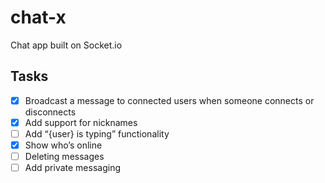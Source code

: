 # chat-x
Chat app built on Socket.io

## Tasks
- [x] Broadcast a message to connected users when someone connects or disconnects
- [x] Add support for nicknames
- [ ] Add “{user} is typing” functionality
- [x] Show who’s online
- [ ] Deleting messages 
- [ ] Add private messaging
